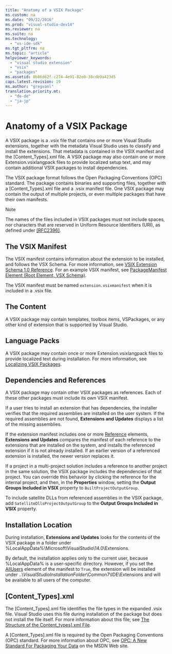 ```yaml
---
title: "Anatomy of a VSIX Package"
ms.custom: na
ms.date: "09/22/2016"
ms.prod: "visual-studio-dev14"
ms.reviewer: na
ms.suite: na
ms.technology: 
  - "vs-ide-sdk"
ms.tgt_pltfrm: na
ms.topic: "article"
helpviewer_keywords: 
  - "visual studio extension"
  - "vsix"
  - "packages"
ms.assetid: 8b86d62f-c274-4e91-82e0-38cdb9a423d5
caps.latest.revision: 19
ms.author: "gregvanl"
translation.priority.mt: 
  - "de-de"
  - "ja-jp"
---
```

# Anatomy of a VSIX Package
A VSIX package is a .vsix file that contains one or more Visual Studio extensions, together with the metadata Visual Studio uses to classify and install the extensions. That metadata is contained in the VSIX manifest and the [Content_Types].xml file. A VSIX package may also contain one or more Extension.vsixlangpack files to provide localized setup text, and may contain additional VSIX packages to install dependencies.  
  
 The VSIX package format follows the Open Packaging Conventions (OPC) standard. The package contains binaries and supporting files, together with a [Content_Types].xml file and a .vsix manifest file. One VSIX package may contain the output of multiple projects, or even multiple packages that have their own manifests.  
  
> [!NOTE]
>  The names of the files included in VSIX packages must not include spaces, nor characters that are reserved in Uniform Resource Identifiers (URI), as defined under [\[RFC2396\]](http://go.microsoft.com/fwlink/?LinkId=90339).  
  
## The VSIX Manifest  
 The VSIX manifest contains information about the extension to be installed, and follows the VSX Schema. For more information, see [VSIX Extension Schema 1.0 Reference](assetId:///76e410ec-b1fb-4652-ac98-4a4c52e09a2b). For an example VSIX manifest, see [PackageManifest Element (Root Element, VSX Schema)](assetId:///f8ae42ba-775a-4d2b-976a-f556e147f187).  
  
 The VSIX manifest must be named `extension.vsixmanifest` when it is included in a .vsix file.  
  
## The Content  
 A VSIX package may contain templates, toolbox items, VSPackages, or any other kind of extension that is supported by Visual Studio.  
  
## Language Packs  
 A VSIX package may contain once or more Extension.vsixlangpack files to provide localized text during installation. For more information, see [Localizing VSIX Packages](../vs140/localizing-vsix-packages.md).  
  
## Dependencies and References  
 A VSIX package may contain other VSIX packages as references. Each of these other packages must include its own VSIX manifest.  
  
 If a user tries to install an extension that has dependencies, the installer verifies that the required assemblies are installed on the user system. If the required assemblies are not found, **Extensions and Updates** displays a list of the missing assemblies.  
  
 If the extension manifest includes one or more [Reference](assetId:///32c52934-e81e-4b53-8cb6-4df45ef7bfa8) elements, **Extensions and Updates** compares the manifest of each reference to the extensions that are installed on the system, and installs the referenced extension if it is not already installed. If an earlier version of a referenced extension is installed, the newer version replaces it.  
  
 If a project in a multi-project solution includes a reference to another project in the same solution, the VSIX package includes the dependencies of that project. You can override this behavior by clicking the reference for the internal project, and then, in the **Properties** window, setting the **Output Groups Included in VSIX** property to `BuiltProjectOutputGroup`.  
  
 To include satellite DLLs from referenced assemblies in the VSIX package, add `SatelliteDllsProjectOutputGroup` to the **Output Groups Included in VSIX** property.  
  
## Installation Location  
 During installation, **Extensions and Updates** looks for the contents of the VSIX package in a folder under %LocalAppData%\Microsoft\VisualStudio\14.0\Extensions.  
  
 By default, the installation applies only to the current user, because %LocalAppData% is a user-specific directory. However, if you set the [AllUsers](assetId:///ac817f50-3276-4ddb-b467-8bbb1432455b) element of the manifest to `True`, the extension will be installed under ..\\*VisualStudioInstallationFolder*\Common7\IDE\Extensions and will be available to all users of the computer.  
  
## [Content_Types].xml  
 The [Content_Types].xml file identifies the file types in the expanded .vsix file. Visual Studio uses this file during installation of the package but does not install the file itself. For more information about this file, see [The Structure of the Content_types&#93;.xml File](../vs140/the-structure-of-the-content_types].xml-file.md).  
  
 A [Content_Types].xml file is required by the Open Packaging Conventions (OPC) standard. For more information about OPC, see [OPC: A New Standard For Packaging Your Data](http://go.microsoft.com/fwlink/?LinkID=148207) on the MSDN Web site.
